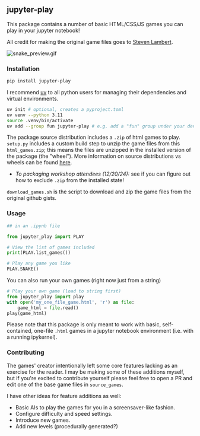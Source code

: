 ## jupyter-play 


This package contains a number of basic HTML/CSS/JS games you can play in your jupyter notebook! 

All credit for making the original game files goes to [Steven Lambert](https://gist.github.com/straker).

![snake_preview.gif](snake_preview.gif)

### Installation

```bash 
pip install jupyter-play
```

I recommend [uv](https://docs.astral.sh/uv/) to all python users for managing their dependencies and virtual environments.

```bash
uv init # optional, creates a pyproject.toml 
uv venv --python 3.11 
source .venv/bin/activate
uv add --group fun jupyter-play # e.g. add a "fun" group under your development dependencies
```

The package source distribution includes a `.zip` of html games to play. `setup.py` includes a custom build step to unzip the game files from this `html_games.zip`; this means the files are unzipped in the installed version of the package (the "wheel"). More information on source distributions vs wheels can be found [here](https://packaging.python.org/en/latest/discussions/package-formats/#package-formats).

- *To packaging workshop attendees (12/20/24):* see if you can figure out how to exclude `.zip` from the installed state!

`download_games.sh` is the script to download and zip the game files from the original github gists. 

### Usage 

```python 
## in an .ipynb file

from jupyter_play import PLAY

# View the list of games included
print(PLAY.list_games())

# Play any game you like
PLAY.SNAKE()
```

You can also run your own games (right now just from a string)

```python 
# Play your own game (load to string first)
from jupyter_play import play
with open('my_one_file_game.html', 'r') as file: 
    game_html = file.read()
play(game_html)
```

Please note that this package is only meant to work with basic, self-contained, one-file `.html` games in a jupyter notebook environment (i.e. with a running ipykernel).

### Contributing 

The games' creator intentionally left some core features lacking as an exercise for the reader. I may be making some of these additions myself, but if you're excited to contribute yourself please feel free to open a PR and edit one of the base game files in `source_games`.

I have other ideas for feature additions as well: 

* Basic AIs to play the games for you in a screensaver-like fashion.
* Configure difficulty and speed settings. 
* Introduce new games.
* Add new levels (procedurally generated?)